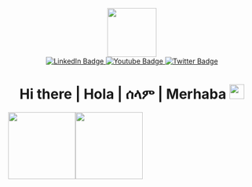 <div id="header" align="center">
  <img src="https://media.giphy.com/media/zOvBKUUEERdNm/giphy.gif" width="100"/>
</div>
<div id="badges" align="center">
  <a href="https://www.linkedin.com/in/biniyam-a-geinore-629975133">
    <img src="https://img.shields.io/badge/LinkedIn-blue?style=for-the-badge&logo=linkedin&logoColor=white" alt="LinkedIn Badge"/>
  </a>
  <a href="yhttps://www.youtube.com/channel/UCAA_ADG7z7Tu8fXe9tJfmHQ">
    <img src="https://img.shields.io/badge/YouTube-red?style=for-the-badge&logo=youtube&logoColor=white" alt="Youtube Badge"/>
  </a>
  <a href="https://twitter.com/BINIYAM19081999">
    <img src="https://img.shields.io/badge/Twitter-blue?style=for-the-badge&logo=twitter&logoColor=white" alt="Twitter Badge"/>
  </a>
</div>
<div  align="center">
<img src="https://komarev.com/ghpvc/?username=biniyam274&style=flat-square&color=blue" alt=""/>
  </div>
  <div  align="center">
<h1>
  Hi there | Hola | ሰላም | Merhaba
  <img src="https://media.giphy.com/media/hvRJCLFzcasrR4ia7z/giphy.gif" width="30px"/>
</h1>
   </div>
<a href="https://biniyam-portfolio.herokuapp.com/"><img height="137px" src="https://github-readme-stats.vercel.app/api?username=biniyam274&hide_title=true&hide_border=true&show_icons=true&include_all_commits=true&count_private=true&line_height=21&text_color=000&icon_color=000&bg_color=0,ea6161,ffc64d,fffc4d,52fa5a&theme=graywhite" /><!-- wi*quL3fcV --><img height="137px" src="https://github-readme-stats.vercel.app/api/top-langs/?username=biniyam274&hide=html&hide_title=true&hide_border=true&layout=compact&langs_count=6&exclude_repo=comp426,Redventures-Movie-Quotes&text_color=000&icon_color=fff&bg_color=0,52fa5a,4dfcff,c64dff&theme=graywhite" /></a>
